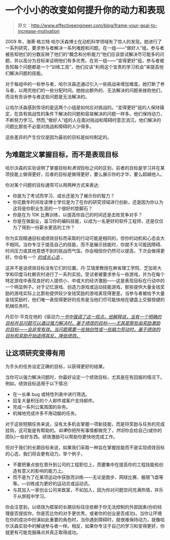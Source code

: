 # 一个小小的改变如何提升你的动力和表现

> 原文：<http://www.effectiveengineer.com/blog/frame-your-goal-to-increase-motivation>

2009 年，海蒂·格兰特·哈尔沃森博士在动机科学领域有了惊人的发现。她进行了一系列研究，要求参与者解决一系列难题和问题。在一组——“做好人”组，参与者被告知他们的分数反映了他们的“概念和分析能力”他们应该尝试解决尽可能多的问题，并以高分为目标来证明他们有多优秀。在另一组——“变得更好”组，参与者被告知每个问题都是一个“训练工具”，他们应该“利用这个宝贵的学习机会”来提高他们解决问题的技能。

对于每组中的一些参与者，哈尔沃森还通过引入一些挑战来增加难度。她打断了参与者，以用完他们的一些分配时间。她抛出额外的、无法解决的问题来挫败他们，而没有告诉参与者这些问题是无法解决的。

让哈尔沃森感到惊讶的是这两个小组是如何应对挑战的。“变得更好”组的人保持镇定，在具有挑战性的条件下解决的问题和容易解决的问题一样多。他们保持动力，不断努力学习。然而,“做好人”组的人在面对挑战和障碍时意志消沉，他们解决的问题比那些不必面对挑战和障碍的人少得多。

这些差异的产生仅仅是因为最初的目标是如何制定的。

## 为难题定义掌握目标，而不是表现目标

哈尔沃森的实验说明了掌握目标和*表现*目标之间的区别，前者的目标是学习并在某项技能上做得更好，后者的目标是做得更好，要么展示你的才华，要么超越他人。

你对某个问题的目标通常可以用两种方式来表达:

*   你是为了考试而学习、成长还是为了展示你的智力？
*   你花数年时间攻读博士学位是为了在你的研究领域进行创新，还是因为你认为这将是你职业生涯的一个很好的垫脚石？
*   你是在为 10K 比赛训练，以提高你自己的时间还是击败竞争对手？
*   你是在做副业，温习你的编码技能，以成为一名更好的软件工程师，还是仅仅为了得到一份薪水更高的工作？

你为实现精通目标或绩效目标而采取的行动可能是相同的，但你的动机和心态会大不相同。当你专注于提高自己的技能，而不是展示技能时，你就不太可能因障碍、时间压力或其他意想不到的挑战而气馁。你会相信你仍然可以提高，下次会做得更好。你会有一个 [*的成长心态*](/blog/theres-more-to-grow-than-you-might-think) 。

这并不是说绩效目标没有它们的位置。丹·艾瑞里教授在麻省理工学院、芝加哥大学和印度马杜赖农村进行了一系列实验。受试者被要求参与一些游戏，并为在每个特定游戏中表现良好的人提供小、中或大的经济激励——这是表现目标在行动中的一个明显例子。对于记忆游戏、创造力游戏或运动技能游戏，那些提供大量金钱奖励的游戏实际上比那些提供较少金钱奖励的游戏表现得更差。当参与者被给予大量金钱奖励时，他们唯一表现得更好的任务是当他们尽可能快地在键盘上交替按键的机械任务时。

丹尼尔·平克在他的《驱动力[*一书中强调了这一观点，他解释说，当有一个明确的目标并且问题可以通过强力解决时，基于绩效的目标——尤其是那些由奖励激励的目标——会非常有效。当问题需要一些独创性或一些脑力劳动时，基于绩效的目标和奖励开始适得其反，降低绩效。*](http://www.amazon.com/gp/product/1594484805?ie=UTF8&camp=1789&creativeASIN=1594484805&linkCode=xm2&tag=theeffeengi-20)

## 让这项研究变得有用

为手头的任务设定正确的目标，以获得更好的结果。

当你可以强力解决问题时，你最好设定一个绩效目标，尤其是在有回报的情况下。例如，绩效目标适用于以下情况:

*   在一长串 bug 或特性列表中进行筛选。
*   回复大量积压的个人邮件或客户支持邮件。
*   完成一系列公寓周围的杂务。
*   机械地完成许多不用动脑的任务。

对于这些短期任务来说，没有太多机会掌握一项新技能，而是将奖励与任务的完成挂钩，这可能是有帮助的。*如果*你把所有事情都做完了，*然后*你会给自己(或你的团队)一些好东西。绩效激励可以帮助你更快地完成工作。

但对于我们的长期目标来说，如果我们采取一种旨在掌握技能而不是实现绩效目标的心态，我们将会更有动力。举个例子，

*   不要把重点放在晋升到公司的工程职位上，而要集中在提高你的工程技能和创造有意义的影响的能力上。
*   而不是为了在某项运动中获胜而训练——无论是跑步、网球比赛、极限飞盘等等。—训练成为更好的运动员或运动员。
*   与其加入一家创业公司来致富，不如加入，因为你对问题空间充满热情，并乐于从旅程中学习。

你会注意到，以绩效为框架的长期目标往往依赖于你无法控制的外部因素(你的经理是否提拔你，你是否比你的对手更优秀，或者你的创业是否成功)。当你让环境在你的成功中扮演如此重要的角色时，当你遇到障碍时，就很难保持动力，就像哈尔沃森实验中的解谜参与者一样。相反，如果你专注于自己的学习和变得更好，你就更有可能克服痛点并真正取得成功。